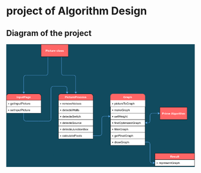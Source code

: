 # project of Algorithm Design

## Diagram of the project
![](https://github.com/Amirnlz/Building-electrical/blob/master/project_diagram.png)